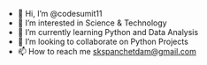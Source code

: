 - 👋 Hi, I’m @codesumit11
- 👀 I’m interested in Science & Technology
- 🌱 I’m currently learning Python and Data Analysis
- 💞️ I’m looking to collaborate on Python Projects
- 📫 How to reach me skspanchetdam@gmail.com

<!---
codesumit11/codesumit11 is a ✨ special ✨ repository because its `README.md` (this file) appears on your GitHub profile.
You can click the Preview link to take a look at your changes.
--->
